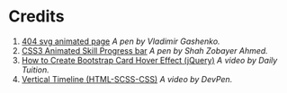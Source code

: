 # Credits

1. [404 svg animated page](https://codepen.io/gxash/pen/rrJYwm) _A pen by Vladimir Gashenko._
2. [CSS3 Animated Skill Progress bar](https://codepen.io/speeedsam/pen/VeOGEq) _A pen by Shah Zobayer Ahmed._
3. [How to Create Bootstrap Card Hover Effect \(jQuery\)](https://www.youtube.com/watch?v=2qQxwT-Qm5E) _A video by Daily Tuition._
4. [Vertical Timeline \(HTML-SCSS-CSS\)](https://www.youtube.com/watch?v=TP4THzsAa3M&t=2s) _A video by DevPen._

